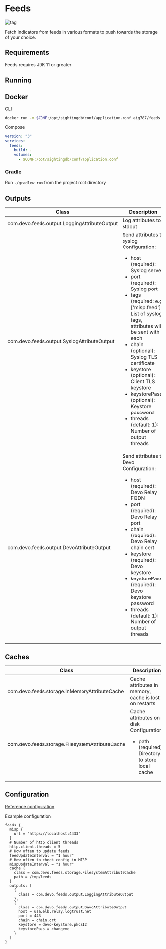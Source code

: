 Feeds
=====
![tag](https://img.shields.io/github/v/tag/devoinc/feeds)

Fetch indicators from feeds in various formats to push towards the storage of your choice.

Requirements
------------

Feeds requires JDK 11 or greater

Running
-------

## Docker

CLI

```bash
docker run -v $CONF:/opt/sightingdb/conf/application.conf aig787/feeds:$VERSION
```

Compose

```yaml
version: "3"
services:
  feeds:
    build: .
    volumes:
      - $CONF:/opt/sightingdb/conf/application.conf
```

### Gradle

Run `./gradlew run` from the project root directory

Outputs
-------

| Class | Description |
|-------|-------------|
| com.devo.feeds.output.LoggingAttributeOutput | Log attributes to stdout |
| com.devo.feeds.output.SyslogAttributeOutput | Send attributes to syslog<br>Configuration:<br><ul><li>host (required): Syslog server</li><li>port (required): Syslog port</li><li>tags (required: e.g. ['misp.feed']): List of syslog tags, attributes will be sent with each<li>chain (optional): Syslog TLS certificate </li><li>keystore (optional): Client TLS keystore</li><li>keystorePass (optional): Keystore password</li><li>threads (default: 1): Number of output threads</li></ul> |
| com.devo.feeds.output.DevoAttributeOutput | Send attributes to Devo<br>Configuration:<br><ul><li>host (required): Devo Relay FQDN</li><li>port (required): Devo Relay port</li><li>chain (required): Devo Relay chain cert</li><li>keystore (required): Devo keystore</li><li>keystorePass (required): Devo keystore password</li><li>threads (default: 1): Number of output threads</li></ul> |

Caches
------

| Class | Description |
|-------|-------------|
| com.devo.feeds.storage.InMemoryAttributeCache | Cache attributes in memory, cache is lost on restarts |
| com.devo.feeds.storage.FilesystemAttributeCache | Cache attributes on disk<br>Configuration:<br><ul><li>path (required): Directory to store local cache</li></ul> |

Configuration
-------------

[Reference configuration](src/main/resources/reference.conf)

Example configuration

```hocon
feeds {
  misp {
    url = "https://localhost:4433"
  }
  # Number of http client threads
  http.client.threads = 5
  # How often to update feeds
  feedUpdateInterval = "1 hour"
  # How often to check config in MISP
  mispUpdateInterval = "1 hour"
  cache {
    class = com.devo.feeds.storage.FilesystemAttributeCache
    path = /tmp/feeds
  }
  outputs: [
    {
      class = com.devo.feeds.output.LoggingAttributeOutput
    },
    {
      class = com.devo.feeds.output.DevoAttributeOutput
      host = usa.elb.relay.logtrust.net
      port = 443
      chain = chain.crt
      keystore = devo-keystore.pkcs12
      keystorePass = changeme
    }
  ]
}
```
